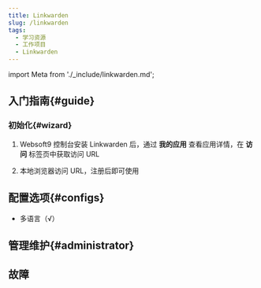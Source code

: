 ```yaml
---
title: Linkwarden
slug: /linkwarden
tags:
  - 学习资源
  - 工作项目
  - Linkwarden
---
```


import Meta from './_include/linkwarden.md';

<Meta name="meta" />

## 入门指南{#guide}

### 初始化{#wizard}

1. Websoft9 控制台安装 Linkwarden 后，通过 **我的应用** 查看应用详情，在 **访问** 标签页中获取访问 URL  

2. 本地浏览器访问 URL，注册后即可使用

## 配置选项{#configs}

- 多语言（√）

## 管理维护{#administrator}

## 故障